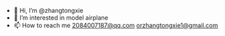 - 👋 Hi, I’m @zhangtongxie
- 👀 I’m interested in model airplane 
- 📫 How to reach me 2084007187@qq.com orzhangtongxie1@gmail.com

<!---
zhangtongxie/zhangtongxie is a ✨ special ✨ repository because its `README.md` (this file) appears on your GitHub profile.
You can click the Preview link to take a look at your changes.
--->
